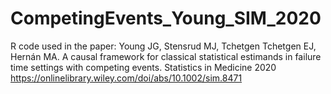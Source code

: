 # CompetingEvents_Young_SIM_2020

R code used in the paper: 
  Young JG, Stensrud MJ, Tchetgen Tchetgen EJ, Hernán MA. 
  A causal framework for classical statistical estimands in failure time settings with competing events. 
  Statistics in Medicine 2020
  https://onlinelibrary.wiley.com/doi/abs/10.1002/sim.8471
